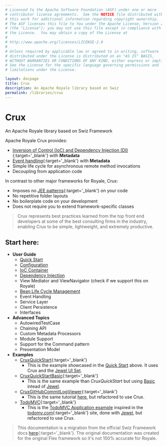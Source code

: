 ```yaml
---
# Licensed to the Apache Software Foundation (ASF) under one or more
# contributor license agreements.  See the NOTICE file distributed with
# this work for additional information regarding copyright ownership.
# The ASF licenses this file to You under the Apache License, Version 2.0
# (the "License"); you may not use this file except in compliance with
# the License.  You may obtain a copy of the License at
# 
# http://www.apache.org/licenses/LICENSE-2.0
# 
# Unless required by applicable law or agreed to in writing, software
# distributed under the License is distributed on an "AS IS" BASIS,
# WITHOUT WARRANTIES OR CONDITIONS OF ANY KIND, either express or implied.
# See the License for the specific language governing permissions and
# limitations under the License.

layout: docpage
title: Crux
description: An Apache Royale library based on Swiz
permalink: /libraries/crux
---
```


# Crux

An Apache Royale library based on Swiz Framework

Apache Royale Crux provides:

- [Inversion of Control (IoC) and Dependency Injection (DI)](https://www.codeproject.com/articles/592372/dependency-injection-di-vs-inversion-of-control-io){:target='_blank'} with **Metadata**
- [Event handling](https://en.wikipedia.org/wiki/Event_(computing)){:target='_blank'} with **Metadata**
- Simple life cycle for asynchronous remote method invocations
- Decoupling from application code

In contrast to other major frameworks for Royale, Crux:

- Imposes no [JEE patterns](https://en.wikipedia.org/wiki/Java_Platform,_Enterprise_Edition){:target='_blank'} on your code
- No repetitive folder layouts
- No boilerplate code on your development
- Does not require you to extend framework-specific classes

> Crux represents best practices learned from the top front end developers at some of the best consulting firms in the industry, enabling Crux to be simple, lightweight, and extremely productive.

## Start here:

- **User Guide**
  - [Quick Start](libraries/crux/quickstart)
  - [Configuration](libraries/crux/configuration)
  - [IoC Container](libraries/crux/ioc-container)
  - [Dependency Injection](libraries/crux/dependency-injection)
  - View Mediator and ViewNavigator (check if we support this on Royale)
  - [Bean Life Cycle Management](libraries/crux/bean-life-cycle-management)
  - Event Handling
  - Service Layer
  - Client Persistence
  - Interfaces
- **Advanced Topics**
  - AutowiredTestCase
  - Chaining API
  - Custom Metadata Processors
  - Module Support
  - Support for the Command pattern
  - Presentation Model
- **Examples**
  - [CruxQuickStart](https://github.com/apache/royale-asjs/tree/develop/examples/crux/CruxQuickStart){:target='_blank'}
    - This is the example showcased in the [Quick Start](libraries/crux/quickstart) above. It uses Crux and the [Jewel UI Set](component-sets/jewel).
  - [CruxQuickStartBasic](https://github.com/apache/royale-asjs/tree/develop/examples/crux/CruxQuickStartBasic){:target='_blank'}
    - This is the same example than _CruxQuickStart_ but using [Basic](component-sets/basic) intead of [Jewel](component-sets/jewel).
  - [CruxGitHubCommitLogViewer](https://github.com/apache/royale-asjs/tree/develop/examples/crux/CruxGitHubCommitLogViewer){:target='_blank'}
    - This is the same tutorial [here](create-an-application/application-tutorial), but refactored to use Crux. 
  - [TodoMVC](https://github.com/apache/royale-asjs/tree/develop/examples/crux/todomvc-jewel-crux){:target='_blank'}
    -  This is the [TodoMVC Application example](https://github.com/apache/royale-asjs/tree/develop/examples/jewel/todomvc) inspired in the [todomv.com](http://todomvc.com){:target='_blank'} site, done with [Jewel](component-sets/jewel), but refactored to use Crux.

> This documentation is a migration from the official Swiz Framework docs [here](https://swizframework.jira.com/wiki/spaces/SWIZ/overview){:target='_blank'}. The original documentation was created for the original Flex framework so it's not 100% accurate for Royale.
